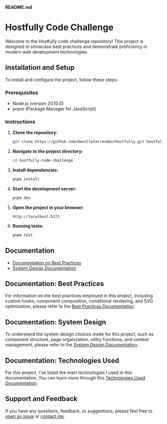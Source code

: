 **README.md**

# Hostfully Code Challenge

Welcome to the Hostfully code challenge repository! This project is designed to showcase best practices and demonstrate proficiency in modern web development technologies.

## Installation and Setup

To install and configure the project, follow these steps:

### Prerequisites

- Node.js (version 20.10.0)
- pnpm (Package Manager for JavaScript)

### Instructions

1. **Clone the repository:**

   ```bash
   git clone https://github.com/danillotorresdev/hostfully.git hostfully-code-challenge
   ```

2. **Navigate to the project directory:**

   ```bash
   cd hostfully-code-challenge
   ```

3. **Install dependencies:**

   ```bash
   pnpm install
   ```

4. **Start the development server:**

   ```bash
   pnpm dev
   ```

5. **Open the project in your browser:**

   ```
   http://localhost:5173
   ```

6. **Running tests:**

   ```bash
   pnpm test
   ```

## Documentation

- [Documentation on Best Practices](./docs/best-practices.md)
- [System Design Documentation](./docs/system-design.md)

## Documentation: Best Practices

For information on the best practices employed in this project, including custom hooks, component composition, conditional rendering, and SVG optimization, please refer to the [Best Practices Documentation](./docs/best-practices.md).

## Documentation: System Design

To understand the system design choices made for this project, such as component structure, page organization, utility functions, and context management, please refer to the [System Design Documentation](./docs/system-design.md).

## Documentation: Technologies Used

For this project, I've listed the main technologies I used in this documentation. You can learn more through this [Technologies Used Documentation](./docs/Tech.md).


## Support and Feedback

If you have any questions, feedback, or suggestions, please feel free to [open an issue](https://github.com/danillotorresdev/hostfully/issues) or [contact me](danilloept@gmail.com).


